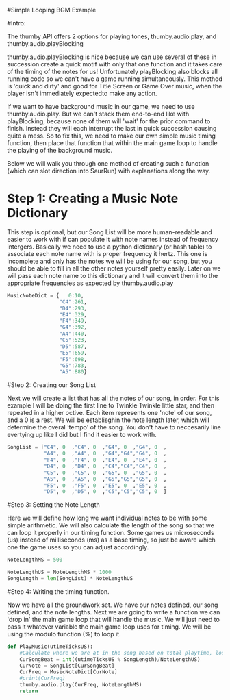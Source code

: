 #Simple Looping BGM Example

#Intro:

The thumby API offers 2 options for playing tones, thumby.audio.play, and thumby.audio.playBlocking

thumby.audio.playBlocking is nice because we can use several of these in succession create a quick motif with only that one function and it takes care of the timing of the notes for us!
Unfortunately playBlocking also blocks all running code so we can't have a game running simultaneously. This method is 'quick and dirty' and good for Title Screen or Game Over music, when the player
isn't immediately expectedto make any action.

If we want to have background music in our game, we need to use thumby.audio.play. But we can't stack them end-to-end like with playBlocking, because none of them will 'wait' for the prior command to finish. Instead they will each interrupt the last in quick succession causing quite a mess. So to fix this, we need to make our own simple music timing function, then place that function that within the main game loop to handle the playing of the background music.

Below we will walk you through one method of creating such a function (which can slot direction into SaurRun) with explanations along the way.


# Step 1: Creating a Music Note Dictionary

This step is optional, but our Song List will be more human-readable and easier to work with if can populate it with note names instead of frequency intergers. Basically we need to use a python dictionary (or hash table) to associate each note name with is proper frequency it hertz. This one is incomplete and only has the notes we will be using for our song, but you should be able to fill in all the other notes yourself pretty easily. Later on we will pass each note name to this dictionary and it will convert them into the appropriate frequencies as expected by thumby.audio.play

```python
MusicNoteDict = {   0:10, 
                 "C4":261,
                 "D4":293,
                 "E4":329,
                 "F4":349,
                 "G4":392,
                 "A4":440,
                 "C5":523,
                 "D5":587,
                 "E5":659,
                 "F5":698,
                 "G5":783,
                 "A5":880}
```

#Step 2: Creating our Song List

Next we will create a list that has all the notes of our song, in order. For this example I will be doing the first line to Twinkle Twinkle little star, and then repeated in a higher octive. Each item represents one 'note' of our song, and a 0 is a rest. We will be establisghin the note length later, which will determine the overal 'tempo' of the song. You don't have to neccesarily line evertying up like I did but I find it easier to work with.

```python
SongList = ["C4", 0  ,"C4", 0  ,"G4", 0  ,"G4", 0  ,
            "A4", 0  ,"A4", 0  ,"G4","G4","G4", 0  ,
            "F4", 0  ,"F4", 0  ,"E4", 0  ,"E4", 0  ,
            "D4", 0  ,"D4", 0  ,"C4","C4","C4", 0  ,
            "C5", 0  ,"C5", 0  ,"G5", 0  ,"G5", 0  ,
            "A5", 0  ,"A5", 0  ,"G5","G5","G5", 0  ,
            "F5", 0  ,"F5", 0  ,"E5", 0  ,"E5", 0  ,
            "D5", 0  ,"D5", 0  ,"C5","C5","C5", 0  ]
```

#Step 3: Setting the Note Length

Here we will define how long we want individual notes to be with some simple arithmetic. We will also calculate the length of the song so that we can loop it properly in our timing function. Some games us microseconds (us) instead of milliseconds (ms) as a base timing, so just be aware which one the game uses so you can adjust accordingly.

```python
NoteLengthMS = 500

NoteLengthUS = NoteLengthMS * 1000 
SongLength = len(SongList) * NoteLengthUS
```

#Step 4: Writing the timing function.

Now we have all the groundwork set. We have our notes defined, our song defined, and the note lengths. Next we are going to write a function we can 'drop in' the main game loop that will handle the music. We will just need to pass it whatever variable the main game loop uses for timing. We will be using the modulo function (%) to loop it.

```python
def PlayMusic(utimeTicksUS):
    #Calculate where we are at in the song based on total playtime, loop it with modulo
    CurSongBeat = int((utimeTicksUS % SongLength)/NoteLengthUS)
    CurNote = SongList[CurSongBeat] 
    CurFreq = MusicNoteDict[CurNote]
    #print(CurFreq)
    thumby.audio.play(CurFreq, NoteLengthMS)
    return
```



